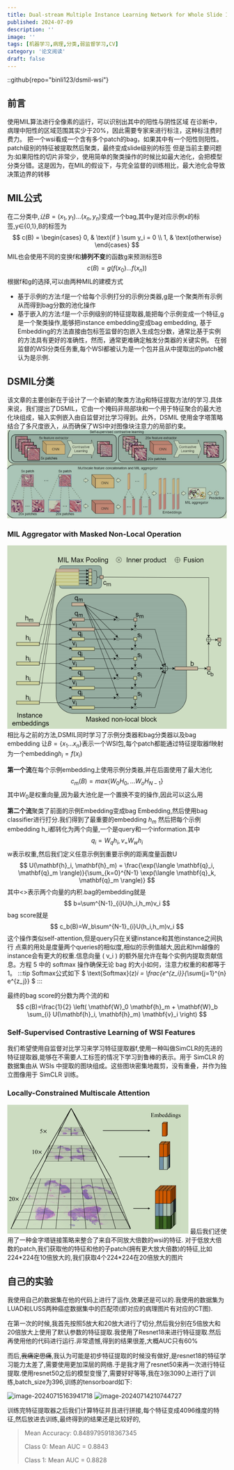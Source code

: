 ```yaml
---
title: Dual-stream Multiple Instance Learning Network for Whole Slide Image Classification with Self-supervised Contrastive Learning
published: 2024-07-09
description: ''
image: ''
tags: [机器学习,病理,分类,弱监督学习,CV]
category: '论文阅读'
draft: false 
---
```

::github{repo="binli123/dsmil-wsi"}

## 前言

使用MIL算法进行全像素的运行，可以识别出其中的阳性与阴性区域
在诊断中，病理中阳性的区域范围其实少于20%，因此需要专家来进行标注，这种标注费时费力。
把一个wsi看成一个含有多个patch的bag，如果其中有一个阳性则阳性。patch级别的特征被提取然后聚类，最终变成slide级别的标签
但是当前主要问题为:如果阳性的切片非常少，使用简单的聚类操作的时候比如最大池化，会把模型分类分错。这是因为，在MIL的假设下，与完全监督的训练相比，最大池化会导致决策边界的转移

## MIL公式

在二分类中,$让B={(x_1,y_1)...(x_n,y_n)}$变成一个bag,其中y是对应示例x的标签,y∈{0,1},B的标签为
$$
c(B) = \begin{cases}
0, & \text{if } \sum y_i = 0 \\
1, & \text{otherwise}
\end{cases}
$$
MIL也会使用不同的变换f和**排列不变**的函数g来预测标签B
$$
c(B)=g(f(x_0)...f(x_n))
$$
根据f和g的选择,可以由两种MIL的建模方式

- 基于示例的方法:f是一个给每个示例打分的示例分类器,g是一个聚类所有示例从而得到bag分数的池化操作
- 基于嵌入的方法:f是一个示例级别的特征提取器,能把每个示例变成一个特征,g是一个聚类操作,能够把instance embedding变成bag embedding,
基于Embedding的方法直接由包标签监督的包嵌入生成包分数，通常比基于实例的方法具有更好的准确性，然而，通常更难确定触发分类器的关键实例。
在弱监督的WSI分类任务重,每个WSI都被认为是一个包并且从中提取出的patch被认为是示例.

## DSMIL分类

该文章的主要创新在于设计了一个新颖的聚类方法g和特征提取方法f的学习.具体来说，我们提出了DSMIL，它由一个掩码非局部块和一个用于特征聚合的最大池化块组成，输入实例嵌入由自监督对比学习得到。此外，DSMIL 使用金字塔策略结合了多尺度嵌入，从而确保了WSI中对图像块注意力的局部约束。
![模型结构](./attachments/模型结构.png)

### MIL Aggregator with Masked Non-Local Operation

![双流架构](./attachments/双流架构示意.png)
相比与之前的方法,DSMIL同时学习了示例分类器和bag分类器以及bag embedding
让$B=\{x_1...x_n\}$表示一个WSI包,每个patch都能通过特征提取器f映射为一个embedding$h_i=f(x_i)$

**第一个流**在每个示例embedding上使用示例分类器,并在后面使用了最大池化
$$
c_m(B)=max\{W_0H_0,...W_oH_{N-1}\}
$$
其中$W_0$是权重向量,因为最大池化是一个置换不变的操作,因此可以这么用

**第二个流**聚类了前面的示例Embedding变成bag Embedding,然后使用bag classifier进行打分.我们得到了最重要的embedding $h_m$ 然后把每个示例embedding h_i都转化为两个向量,一个是query和一个information.其中
$$
q_i=W_qh_i,v_=W_wh_i
$$
w表示权重,然后我们定义任意示例到重要示例的距离度量函数U
$$
U(\mathbf{h}_i, \mathbf{h}_m) = \frac{\exp(\langle \mathbf{q}_i, \mathbf{q}_m \rangle)}{\sum_{k=0}^{N-1} \exp(\langle \mathbf{q}_k, \mathbf{q}_m \rangle)}
$$
其中<>表示两个向量的内积.bag的embedding就是
$$
b=\sum^{N-1}_{i}U(h_i,h_m)v_i
$$
bag score就是
$$
c_b(B)=W_b\sum^{N-1}_{i}U(h_i,h_m)v_i
$$
这个操作类似self-attention,但是query只在关键instance和其他instance之间执行
点乘的用处是度量两个queries的相似度,相似的示例值越大,因此和hm越像的instance会有更大的权重.信息向量 \( v_i \) 的额外层允许在每个实例内提取贡献信息。方程 5 中的 softmax 操作确保无论 bag 的大小如何，注意力权重的和都等于 1。
:::tip
Softmax公式如下
$
\text{Softmax}(z)_i = \frac{e^{z_i}}{\sum_{j=1}^{n} e^{z_j}}
$
:::

最终的bag score的分数为两个流的和
$$
c(B)=\frac{1}{2} \left( \mathbf{W}_0 \mathbf{h}_m + \mathbf{W}_b \sum_{i} U(\mathbf{h}_i, \mathbf{h}_m) \mathbf{v}_i \right)
$$

### Self-Supervised Contrastive Learning of WSI Features

我们希望使用自监督对比学习来学习特征提取器f,使用一种叫做SimCLR的先进的特征提取器,能够在不需要人工标签的情况下学习到鲁棒的表示。用于 SimCLR 的数据集由从 WSIs 中提取的图块组成。这些图块密集地裁剪，没有重叠，并作为独立图像用于 SimCLR 训练。

### Locally-Constrained Multiscale Attention

![金字塔策略](./attachments//金字塔.png)
最后我们还使用了一种金字塔链接策略来整合了来自不同放大倍数的wsi的特征.
对于低放大倍数的patch,我们获取他的特征和他的子patch(拥有更大放大倍数)的特征,比如224\*224在10倍放大的,我们获取4个224\*224在20倍放大的图片

## 自己的实验

我使用自己的数据集在他的代码上进行了运作,效果还是可以的.我使用的数据集为LUAD和LUSS两种癌症数据集中的匹配项(即对应的病理图片有对应的CT图).

在第一次的时候,我首先按照5放大和20放大进行了切分,然后我分别在5倍放大和20倍放大上使用了默认参数的特征提取.我使用了Resnet18来进行特征提取.然后再使用他的代码进行运行.非常遗憾,得到的结果很差,大概AUC只有60%

而后,~~我痛定思痛~~,我认为可能是初步特征提取的时候没有做好,是resnet18的特征学习能力太差了,需要使用更加深层的网络.于是我才用了resnet50来再一次进行特征提取.使用resnet50之后的模型变慢了,需要好好等等,我在3张3090上进行了训练,batch_size为396,训练的tensorboard如下:


<img src="https://p.ipic.vip/vpyitj.png" alt="image-20240715163941718" width="400" height="400">

<img src="https://p.ipic.vip/ze8f36.png" alt="image-20240714210744727" width="400" height="400">



训练完特征提取器之后我们计算特征并且进行拼接,每个特征变成4096维度的特征,然后放进去训练,最终得到的结果还是比较好的,

> Mean Accuracy: 0.8489795918367345
> 
> Class 0: Mean AUC = 0.8843
> 
> Class 1: Mean AUC = 0.8828